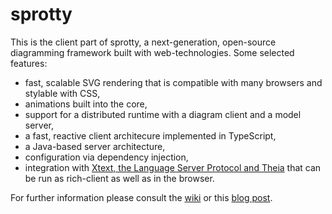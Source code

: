# sprotty

This is the client part of sprotty, a next-generation, open-source diagramming framework built with web-technologies. 
Some selected features:

* fast, scalable SVG rendering that is compatible with many browsers and stylable with CSS,
* animations built into the core,
* support for a distributed runtime with a diagram client and a model server,
* a fast, reactive client architecure implemented in TypeScript,
* a Java-based server architecture,
* configuration via dependency injection,
* integration with [Xtext, the Language Server Protocol and Theia](https://github.com/TypeFox/theia-sprotty-example) that can be run as rich-client as well as in the browser.

For further information please consult the [wiki](https://github.com/TypeFox/sprotty/wiki) or this [blog post](http://typefox.io/sprotty-a-web-based-diagramming-framework).
